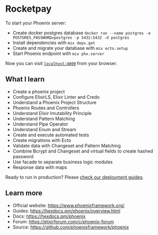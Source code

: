 # Rocketpay

To start your Phoenix server:

  * Create docker postgres database `docker run --name postgres -e POSTGRES_PASSWORD=postgres -p 5432:5432 -d postgres`
  * Install dependencies with `mix deps.get`
  * Create and migrate your database with `mix ecto.setup`
  * Start Phoenix endpoint with `mix phx.server`

Now you can visit [`localhost:4000`](http://localhost:4000) from your browser.


## What I learn

  * Create a phoenix project
  * Configure ElixirLS, Elixir Linter and Credo
  * Understand a Phoenix Project Structure
  * Phoenix Routes and Controllers
  * Understand Elixir Imutability Principle
  * Understand Pattern Matching
  * Understand Pipe Operator
  * Understand Enum and Stream
  * Create and execute automated tests
  * Create migrations with Ecto
  * Validate data with Changeset and Pattern Matching
  * Combine Bcrypt and Changeset and virtual fields to create hashed password
  * Use facade to separate business logic modules
  * Response data with maps

Ready to run in production? Please [check our deployment guides](https://hexdocs.pm/phoenix/deployment.html).

## Learn more

  * Official website: https://www.phoenixframework.org/
  * Guides: https://hexdocs.pm/phoenix/overview.html
  * Docs: https://hexdocs.pm/phoenix
  * Forum: https://elixirforum.com/c/phoenix-forum
  * Source: https://github.com/phoenixframework/phoenix
